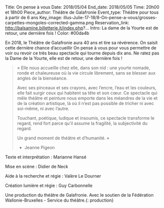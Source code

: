 Title: On pense à vous
Date: 2018/05/04
End_date: 2018/05/05
Time: 20h00 et 18h00
Piece_author: Théâtre de Galafronie
Event_type: Théâtre pour tous à partir de 6 ans
Key_image: illus-Julie-17-18/8-On-pense-a-vous/grosses-carpettes-mongoles-corrected-gamma.png
Reservation_link: http://balsamine.billetterie.it/index.php?...
Intro: La dame de la Yourte est de retour, une dernière fois !
Color: #00da4b

En 2018, le Théâtre de Galafronie aura 40 ans et tire sa révérence. On saisit cette dernière chance d’accueillir On pense à vous pour vous permettre de voir ou revoir ce très beau spectacle qui tourne depuis dix ans. Ne ratez pas la Dame de la Yourte, elle est de retour, une dernière fois !

> « Elle nous accueille chez elle, dans son nid : une yourte nomade, ronde et chaleureuse où la vie circule librement, sans se blesser aux angles de la bienséance.
>
> Avec ses pinceaux et ses crayons, avec l’encre, l’eau et les couleurs, elle fait surgir ceux qui habitent sa tête et son cœur. Ce spectacle qui mêle théâtre et peinture nous emporte dans les méandres de la vie et de la création artistique, là où il n’est pas possible de tricher ni avec soi-même, ni avec l’autre.
>
> Touchant, poétique, ludique et insoumis, ce spectacle transforme le regard, rend fort parce qu’il assume la fragilité, la subjectivité du regard.
>
> Un grand moment de théâtre et d’humanité. »
>
> - Jeanne Pigeon

Texte et interprétation
:   Marianne Hansé

Mise en scène
:   Didier de Neck

Aide à la recherche et régie
:   Valère Le Dourner

Création lumière et régie
:   Guy Carbonnelle

Une production du théâtre de Galafronie. Avec le soutien de la Fédération Wallonie-Bruxelles - Service du théâtre.{: production}
